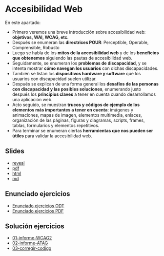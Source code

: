 # Accesibilidad Web

En este apartado:

- Primero veremos una breve introducción sobre accesibilidad web: **objetivos, WAI, WCAG, etc**.
- Después se enumeran las **directrices POUR**: Perceptible, Operable, Comprensible, Robusto
- Luego se habla de los **mitos de la accesibilidad web** y de los **beneficios que obtenemos** siguiendo las pautas de accesibilidad web.
- Seguidamente, se enumeran los **problemas de discapacidad**, y se intenta mostrar **cómo navegan los usuarios** con dichas discapacidades.
- También se listan los **dispositivos hardware y software** que los usuarios con discapacidad suelen utilizar.
- Después se explican de una forma general los **desafíos de las personas con discapacidad y las posibles soluciones**, enumerando justo después los **principios claves** a tener en cuenta cuando desarrollamos una aplicación web.
- Acto seguido, se muestran **trucos y códigos de ejemplo de los elementos más importantes a tener en cuenta**: imágenes y animaciones, mapas de imagen, elementos multimedia, enlaces, organización de las páginas, figuras y diagramas, scripts, frames, tablas, formularios y elementos repetitivos.
- Para terminar se enumeran ciertas **herramientas que nos pueden ser útiles** para validar la accesibilidad web.

## Slides

- [reveal](http://asanzdiego.github.io/curso-interfaces-web-2017/01-accesibilidad/slides/export/01-accesibilidad-reveal-slides.html)
- [pdf](http://asanzdiego.github.io/curso-interfaces-web-2017/01-accesibilidad/slides/export/01-accesibilidad-reveal-slides-alternative.pdf)
- [html](http://asanzdiego.github.io/curso-interfaces-web-2017/01-accesibilidad/slides/export/01-accesibilidad.html)
- [md](http://asanzdiego.github.io/curso-interfaces-web-2017/01-accesibilidad/slides/md/01-accesibilidad.md)

## Enunciado ejercicios

- [Enunciado ejercicios ODT](https://github.com/asanzdiego/curso-interfaces-web-2017/raw/master/02-accesibilidad/src/ejercicios-accesibilidad.odt)
- [Enunciado ejercicios PDF](https://github.com/asanzdiego/curso-interfaces-web-2017/raw/master/02-accesibilidad/src/ejercicios-accesibilidad.pdf)

## Solución ejercicios

- [01-informe-WCAG2](https://github.com/asanzdiego/curso-interfaces-web-2017/tree/master/02-accesibilidad/src/01-informe-WCAG2)
- [02-informe-ATAG](https://github.com/asanzdiego/curso-interfaces-web-2017/tree/master/02-accesibilidad/src/02-informe-ATAG)
- [03-corregir-codigo](https://github.com/asanzdiego/curso-interfaces-web-2017/tree/master/02-accesibilidad/src/03-corregir-codigo)
